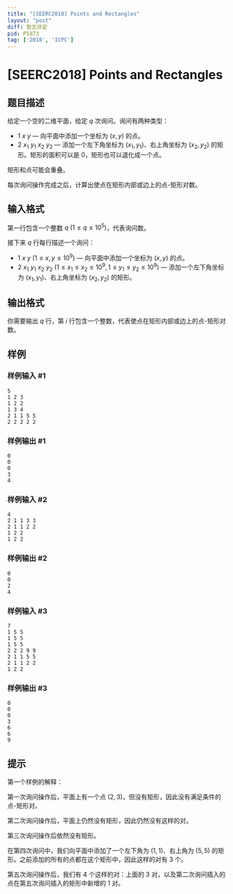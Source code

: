 ```yaml
---
title: "[SEERC2018] Points and Rectangles"
layout: "post"
diff: 暂无评定
pid: P5873
tag: ['2018', 'ICPC']
---
```

# [SEERC2018] Points and Rectangles
## 题目描述

给定一个空的二维平面，给定 $q$ 次询问。询问有两种类型：

- $1 \ x \ y$ — 向平面中添加一个坐标为 $(x,y)$ 的点。
- $2 \ x_1 \ y_1 \ x_2 \ y_2$ — 添加一个左下角坐标为 $(x_1,y_1)$、右上角坐标为 $(x_2,y_2)$ 的矩形。矩形的面积可以是 $0$，矩形也可以退化成一个点。

矩形和点可能会重叠。

每次询问操作完成之后，计算出使点在矩形内部或边上的点-矩形对数。
## 输入格式

第一行包含一个整数 $q \ (1 \leq q \leq 10^5)$，代表询问数。

接下来 $q$ 行每行描述一个询问：

- $1 \ x \ y \ (1 \leq x,y \leq 10^9)$ — 向平面中添加一个坐标为 $(x,y)$ 的点。
- $2 \ x_1 \ y_1 \ x_2 \ y_2 \ (1 \leq x_1 \leq x_2 \leq 10^9, 1 \leq y_1 \leq y_2 \leq 10^9)$ — 添加一个左下角坐标为 $(x_1,y_1)$、右上角坐标为 $(x_2,y_2)$ 的矩形。
## 输出格式

你需要输出 $q$ 行，第 $i$ 行包含一个整数，代表使点在矩形内部或边上的点-矩形对数。
## 样例

### 样例输入 #1
```
5
1 2 3
1 2 2
1 3 4
2 1 1 5 5
2 2 2 2 2
```
### 样例输出 #1
```
0
0
0
3
4
```
### 样例输入 #2
```
4
2 1 1 3 3
2 1 1 2 2
1 2 2
1 2 2
```
### 样例输出 #2
```
0
0
2
4
```
### 样例输入 #3
```
7
1 5 5
1 5 5
1 5 5
2 2 2 9 9
2 1 1 5 5
2 1 1 2 2
1 2 2
```
### 样例输出 #3
```
0
0
0
3
6
6
9
```
## 提示

第一个样例的解释：

第一次询问操作后，平面上有一个点 $(2,3)$，但没有矩形，因此没有满足条件的点-矩形对。

第二次询问操作后，平面上仍然没有矩形，因此仍然没有这样的对。

第三次询问操作后依然没有矩形。

在第四次询问中，我们向平面中添加了一个左下角为 $(1,1)$、右上角为 $(5,5)$ 的矩形。之前添加的所有的点都在这个矩形中，因此这样的对有 $3$ 个。

第五次询问操作后，我们有 $4$ 个这样的对：上面的 $3$ 对，以及第二次询问插入的点在第五次询问插入的矩形中新增的 $1$ 对。


